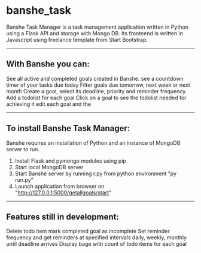 # banshe_task
Banshe Task Manager is a task management application written in Python using a Flask API and storage with Mongo DB. 
Its fronteend is written in Javascript using freelance template from Start Bootstrap.

------------------------------------------------------------------------------------------------------------------------------------------
With Banshe you can:
------------------------------------------------------------------------------------------------------------------------------------------

See all active and completed goals created in Banshe. 
see a countdown timer of your tasks due today 
Filter goals due tomorrow, next week or next month
Create a goal, select its deadline, priority and reminder frequency.
Add a todolist for each goal
Click on a goal to see the todolist needed for achieving it
edit each goal and the 

------------------------------------------------------------------------------------------------------------------------------------------
To install Banshe Task Manager:
------------------------------------------------------------------------------------------------------------------------------------------
Banshe requires an installation of Python and an instance of MongoDB server to run.

1. Install Flask and pymongo modules using pip
2. Start local MongoDB server
3. Start Banshe server by running r.py from python environment
   "py run.py"
4. Launch application from browser on
    "http://127.0.0.1:5000/getallgoals/start"
------------------------------------------------------------------------------------------------------------------------------------------
Features still in development:
------------------------------------------------------------------------------------------------------------------------------------------
Delete todo item
mark completed goal as incomplete
Set reminder frequency and get reminders at specified intervals daily, weekly, monthly until deadline arrives
Display bage with count of todo items for each goal
